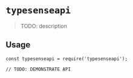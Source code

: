 # `typesenseapi`

> TODO: description

## Usage

```
const typesenseapi = require('typesenseapi');

// TODO: DEMONSTRATE API
```
